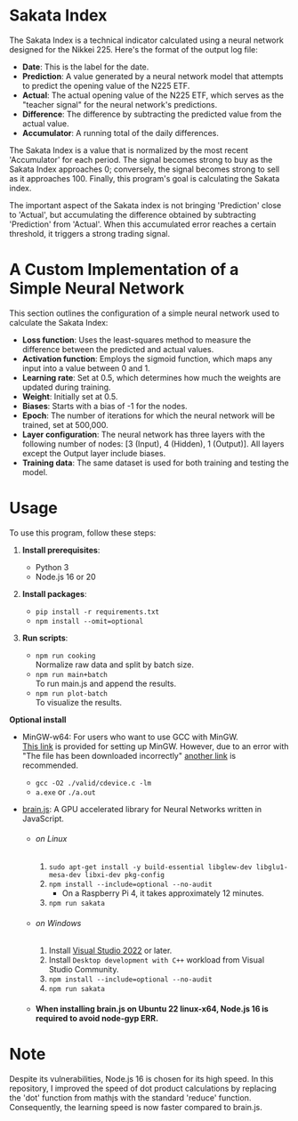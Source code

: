 # Sakata Index

The Sakata Index is a technical indicator calculated using a neural network designed for the Nikkei 225. Here's the format of the output log file:

- **Date**: This is the label for the date.
- **Prediction**: A value generated by a neural network model that attempts to predict the opening value of the N225 ETF.
- **Actual**: The actual opening value of the N225 ETF, which serves as the "teacher signal" for the neural network's predictions.
- **Difference**: The difference by subtracting the predicted value from the actual value.
- **Accumulator**: A running total of the daily differences.

The Sakata Index is a value that is normalized by the most recent 'Accumulator' for each period. The signal becomes strong to buy as the Sakata Index approaches 0; conversely, the signal becomes strong to sell as it approaches 100. Finally, this program's goal is calculating the Sakata index.  

The important aspect of the Sakata index is not bringing 'Prediction' close to 'Actual', but accumulating the difference obtained by subtracting 'Prediction' from 'Actual'. When this accumulated error reaches a certain threshold, it triggers a strong trading signal.  

# A Custom Implementation of a Simple Neural Network

This section outlines the configuration of a simple neural network used to calculate the Sakata Index:

- **Loss function**: Uses the least-squares method to measure the difference between the predicted and actual values.
- **Activation function**: Employs the sigmoid function, which maps any input into a value between 0 and 1.
- **Learning rate**: Set at 0.5, which determines how much the weights are updated during training.
- **Weight**: Initially set at 0.5.
- **Biases**: Starts with a bias of -1 for the nodes.
- **Epoch**: The number of iterations for which the neural network will be trained, set at 500,000.
- **Layer configuration**: The neural network has three layers with the following number of nodes: [3 (Input), 4 (Hidden), 1 (Output)]. All layers except the Output layer include biases.
- **Training data**: The same dataset is used for both training and testing the model.

# Usage

To use this program, follow these steps:

1. **Install prerequisites**:
   - Python 3
   - Node.js 16 or 20

2. **Install packages**:
   - `pip install -r requirements.txt`
   - `npm install --omit=optional`

3. **Run scripts**:
   - `npm run cooking`  
   Normalize raw data and split by batch size.
   - `npm run main+batch`  
   To run main.js and append the results.
   - `npm run plot-batch`  
   To visualize the results.

**Optional install**
   - MinGW-w64: For users who want to use GCC with MinGW.  
      [This link](https://code.visualstudio.com/docs/cpp/config-mingw) is provided for setting up MinGW. However, due to an error with "The file has been downloaded incorrectly" [another link](https://winlibs.com/) is recommended.  
      - `gcc -O2 ./valid/cdevice.c -lm`  
      - `a.exe` or `./a.out`  

   - [brain.js](https://github.com/BrainJS/brain.js): A GPU accelerated library for Neural Networks written in JavaScript.
      - ###### on Linux
         1. `sudo apt-get install -y build-essential libglew-dev libglu1-mesa-dev libxi-dev pkg-config` 
         2. `npm install --include=optional --no-audit`
            - On a Raspberry Pi 4, it takes approximately 12 minutes.
         3. `npm run sakata`
      - ###### on Windows
         1. Install [Visual Studio 2022](https://visualstudio.microsoft.com/downloads) or later.
         2. Install `Desktop development with C++` workload from Visual Studio Community.
         3. `npm install --include=optional --no-audit`
         4. `npm run sakata`
      - #### When installing brain.js on Ubuntu 22 linux-x64, Node.js 16 is required to avoid node-gyp ERR.

# Note

Despite its vulnerabilities, Node.js 16 is chosen for its high speed. In this repository, I improved the speed of dot product calculations by replacing the 'dot' function from mathjs with the standard 'reduce' function. Consequently, the learning speed is now faster compared to brain.js.
